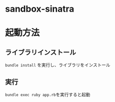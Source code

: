 # sandbox-sinatra

# 起動方法

## ライブラリインストール

`bundle install` を実行し、ライブラリをインストール

## 実行

`bundle exec ruby app.rb`を実行すると起動

